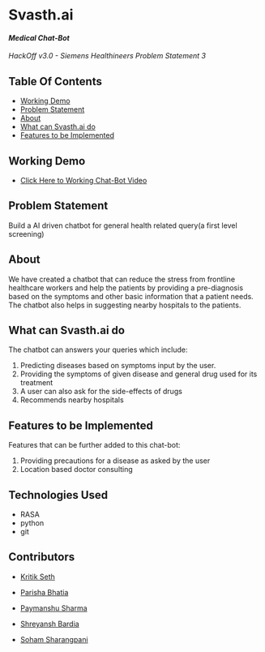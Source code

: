 # Svasth.ai
#### *Medical Chat-Bot*
*HackOff v3.0 - Siemens Healthineers Problem Statement 3*

## Table Of Contents
  - [Working Demo](#working-demo)
  - [Problem Statement ](#problem-statement)
  - [About](#about)
  - [What can Svasth.ai do](#what-can-svasth.ai-do)
  - [Features to be Implemented](#features-to-be-implemented)

  
  
## Working Demo
- [Click Here to Working Chat-Bot Video](https://)

## Problem Statement
Build a AI driven chatbot for general health related query(a first level screening)

## About
We have created a chatbot that can reduce the stress from frontline healthcare workers and help the patients by providing a pre-diagnosis based on the symptoms and other basic information that a patient needs. The chatbot also helps in suggesting nearby hospitals to the patients.

## What can Svasth.ai do
The chatbot can answers your queries which include:
1. Predicting diseases based on symptoms input by the user.
2. Providing the symptoms of given disease and general drug used for its treatment 
3. A user can also ask for the side-effects of drugs
4. Recommends nearby hospitals

## Features to be Implemented
Features that can be further added to this chat-bot:
1. Providing precautions for a disease as asked by the user
2. Location based doctor consulting 


## Technologies Used
- RASA
- python
- git

## Contributors

- [Kritik Seth](https://github.com/kritikseth)

- [Parisha Bhatia](https://github.com/ParishaKB)

- [Paymanshu Sharma](https://github.com/Paymanshus)

- [Shreyansh Bardia](https://github.com/SHREYANSH-BARDIA)

- [Soham Sharangpani](https://github.com/SohamSharangpani)








 
